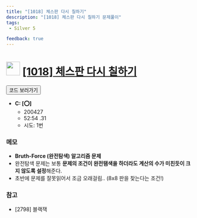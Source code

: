 ```yaml
---
title: "[1018] 체스판 다시 칠하기"
description: "[1018] 체스판 다시 칠하기 문제풀이"
tags: 
 - Silver 5

feedback: true
---
```

<h1><img src="https://doky.space/assets/icpclev/s5.svg" height="37px"> <a href="http://icpc.me/1018">[1018] 체스판 다시 칠하기</a></h1>

<a href="https://github.com/DokySp/acmicpc-practice/tree/master/1018"><button class="btn btn-info">코드 보러가기</button></a>

- **C: [:o:]**
  - 200427
  - 52:54 .31
  - 시도: 1번

### 메모
 - **Bruth-Force (완전탐색) 알고리즘 문제**
 - 완전탐색 문제는 보통 **문제의 조건이 완전탬색을 하더라도 계산의 수가 미친듯이 크지 않도록 설정**해준다.
 - 초반에 문제를 잘못읽어서 조금 오래걸림.. (8x8 판을 찾는다는 조건!)

### 참고
 - [2798] 블랙잭
